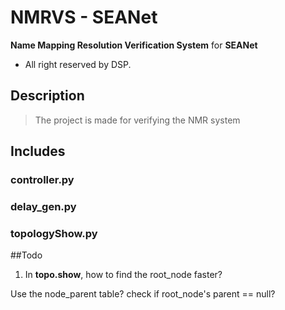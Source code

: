 # NMRVS - SEANet
**Name Mapping Resolution Verification System** for **SEANet**
- All right reserved by DSP.
## Description
> The project is made for verifying the NMR system
## Includes

### controller.py

### delay_gen.py

### topologyShow.py

##Todo
1. In **topo.show**, how to find the root_node faster? 

Use the node_parent table? check if root_node's parent == null?

